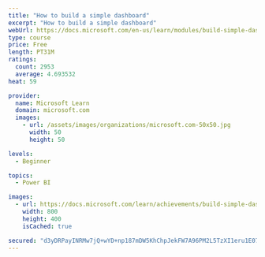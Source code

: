 ```yaml
---
title: "How to build a simple dashboard"
excerpt: "How to build a simple dashboard"
webUrl: https://docs.microsoft.com/en-us/learn/modules/build-simple-dashboard/
type: course
price: Free
length: PT31M
ratings:
  count: 2953
  average: 4.693532
heat: 59

provider:
  name: Microsoft Learn
  domain: microsoft.com
  images:
    - url: /assets/images/organizations/microsoft.com-50x50.jpg
      width: 50
      height: 50

levels:
  - Beginner

topics:
  - Power BI

images:
  - url: https://docs.microsoft.com/learn/achievements/build-simple-dashboard-social.png
    width: 800
    height: 400
    isCached: true

secured: "d3yDRPayINRMw7jQ+wYD+np187mDW5KhChpJekFW7A96PM2L5TzXI1eru1E0734fvYeYzXC7IMhNC8hVsJx3cjWgKESvLDauXUKTAH8/gjWcUSL3TJ0MY+xGtxISbuY4QfC2TDOK6nPOx1tWB+3blOq7gmLEZxrNhX19m/WCR62JYjWWA5m8lZFV7DsdmIBjIiJSOJlvIqyBinj4TpRjxJNtU4FKFFw7B5x1HkEM5SFnZt0nG6GbtRPcAg5LbJECAGPK2t5VuCPrRT/aR57RRnRcanFSPaURV4LbqHyBa4IQFIhjiQ+qLnTwY1IGIAepElggxGYw0ytVtRjSZNLpbKg6ZFujn4chlGEHL/i5Xxt12tvmBap+YhvhiTvmGQmkwNJFVMhz78L2j9HeKJf7Rm0Y23ezQeZNkZqhJPAFK2E=;eyP+ZBZVlGmkiekuLswOTA=="
---
```


